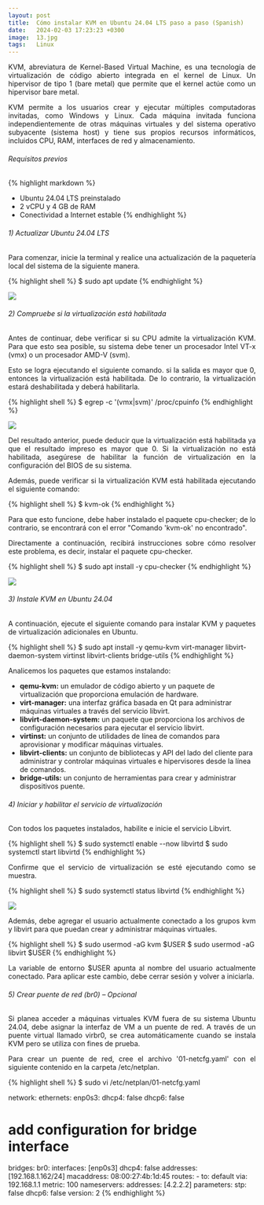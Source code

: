 ```yaml
---
layout: post
title:  Cómo instalar KVM en Ubuntu 24.04 LTS paso a paso (Spanish)
date:   2024-02-03 17:23:23 +0300
image:  13.jpg
tags:   Linux
---
```


<p align="justify">KVM, abreviatura de Kernel-Based Virtual Machine, es una tecnología de virtualización de código abierto integrada en el kernel de Linux. Un hipervisor de tipo 1 (bare metal) que permite que el kernel actúe como un hipervisor bare metal. </p>

<p align="justify">KVM permite a los usuarios crear y ejecutar múltiples computadoras invitadas, como Windows y Linux. Cada máquina invitada funciona independientemente de otras máquinas virtuales y del sistema operativo subyacente (sistema host) y tiene sus propios recursos informáticos, incluidos CPU, RAM, interfaces de red y almacenamiento.</p>

###### Requisitos previos

{% highlight markdown %}
* Ubuntu 24.04 LTS preinstalado
* 2 vCPU y 4 GB de RAM
* Conectividad a Internet estable
{% endhighlight %}

###### 1) Actualizar Ubuntu 24.04 LTS

<p align="justify">Para comenzar, inicie la terminal y realice una actualización de la paquetería local del sistema de la siguiente manera.</p>

{% highlight shell %}
  $ sudo apt update
{% endhighlight %}

![]({{site.baseurl}}/images/14.png)

###### 2) Compruebe si la virtualización está habilitada

<p align="justify">Antes de continuar, debe verificar si su CPU admite la virtualización KVM. Para que esto sea posible, su sistema debe tener un procesador Intel VT-x (vmx) o un procesador AMD-V (svm).</p>

<p align="justify">Esto se logra ejecutando el siguiente comando. si la salida es mayor que 0, entonces la virtualización está habilitada. De lo contrario, la virtualización estará deshabilitada y deberá habilitarla.</p>

{% highlight shell %}
  $ egrep -c '(vmx|svm)' /proc/cpuinfo
{% endhighlight %}

![]({{site.baseurl}}/images/15.png)

<p align="justify">Del resultado anterior, puede deducir que la virtualización está habilitada ya que el resultado impreso es mayor que 0. Si la virtualización no está habilitada, asegúrese de habilitar la función de virtualización en la configuración del BIOS de su sistema.</p>

<p align="justify">Además, puede verificar si la virtualización KVM está habilitada ejecutando el siguiente comando:</p>

{% highlight shell %}
  $ kvm-ok
{% endhighlight %}

<p align="justify">Para que esto funcione, debe haber instalado el paquete cpu-checker; de lo contrario, se encontrará con el error "Comando 'kvm-ok' no encontrado".</p>

<p align="justify">Directamente a continuación, recibirá instrucciones sobre cómo resolver este problema, es decir, instalar el paquete cpu-checker.</p>

{% highlight shell %}
  $ sudo apt install -y cpu-checker
{% endhighlight %}

![]({{site.baseurl}}/images/16.png)

###### 3) Instale KVM en Ubuntu 24.04

<p align="justify">A continuación, ejecute el siguiente comando para instalar KVM y paquetes de virtualización adicionales en Ubuntu.</p>

{% highlight shell %}
  $ sudo apt install -y qemu-kvm virt-manager libvirt-daemon-system virtinst libvirt-clients bridge-utils
{% endhighlight %}

<p align="justify">Analicemos los paquetes que estamos instalando:</p>


* <b>qemu-kvm:</b> un emulador de código abierto y un paquete de virtualización que proporciona emulación de hardware.
* <b>virt-manager:</b> una interfaz gráfica basada en Qt para administrar máquinas virtuales a través del servicio libvirt.
* <b>libvirt-daemon-system:</b> un paquete que proporciona los archivos de configuración necesarios para ejecutar el servicio libvirt.
* <b>virtinst:</b> un conjunto de utilidades de línea de comandos para aprovisionar y modificar máquinas virtuales.
* <b>libvirt-clients:</b> un conjunto de bibliotecas y API del lado del cliente para administrar y controlar máquinas virtuales e hipervisores desde la línea de comandos.
* <b>bridge-utils:</b> un conjunto de herramientas para crear y administrar dispositivos puente.


###### 4) Iniciar y habilitar el servicio de virtualización

<p align="justify">Con todos los paquetes instalados, habilite e inicie el servicio Libvirt.</p>

{% highlight shell %}
  $ sudo systemctl enable --now libvirtd
  $ sudo systemctl start libvirtd
{% endhighlight %}

<p align="justify">Confirme que el servicio de virtualización se esté ejecutando como se muestra.</p>

{% highlight shell %}
  $ sudo systemctl status libvirtd
{% endhighlight %}

![]({{site.baseurl}}/images/17.png)

<p align="justify">Además, debe agregar el usuario actualmente conectado a los grupos kvm y libvirt para que puedan crear y administrar máquinas virtuales.</p>

{% highlight shell %}
  $ sudo usermod -aG kvm $USER
  $ sudo usermod -aG libvirt $USER
{% endhighlight %}

<p align="justify">La variable de entorno $USER apunta al nombre del usuario actualmente conectado. Para aplicar este cambio, debe cerrar sesión y volver a iniciarla.</p>
 
###### 5) Crear puente de red (br0) – Opcional

<p align="justify">Si planea acceder a máquinas virtuales KVM fuera de su sistema Ubuntu 24.04, debe asignar la interfaz de VM a un puente de red. A través de un puente virtual llamado virbr0, se crea automáticamente cuando se instala KVM pero se utiliza con fines de prueba.</p>

<p align="justify">Para crear un puente de red, cree el archivo '01-netcfg.yaml' con el siguiente contenido en la carpeta /etc/netplan.</p>

{% highlight shell %}
  $ sudo vi /etc/netplan/01-netcfg.yaml
  
  network:
  ethernets:
    enp0s3:
      dhcp4: false
      dhcp6: false
  # add configuration for bridge interface
  bridges:
    br0:
      interfaces: [enp0s3]
      dhcp4: false
      addresses: [192.168.1.162/24]
      macaddress: 08:00:27:4b:1d:45
      routes:
        - to: default
          via: 192.168.1.1
          metric: 100
      nameservers:
        addresses: [4.2.2.2]
      parameters:
        stp: false
      dhcp6: false
  version: 2
{% endhighlight %}